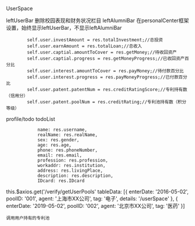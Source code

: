 UserSpace

leftUserBar
删除校园表现和财务状况栏目
leftAlumniBar
在personalCenter框架设置，始终显示leftUserBar，不显示leftAlumniBar


            self.user.investAmount = res.totalInvestment;//总投资
            self.user.earnAmount = res.totalLoan;//总收入
            self.user.captial.amountToCover = res.getMoney;//待收回资产
            self.user.captial.progress = res.getMoneyProgress;//已收回资产百分比
            self.user.interest.amountToCover = res.payMoney;//待付款百分比
            self.user.interest.progress = res.payMoneyProgress;//已付款百分比
            self.user.patent.patentNum = res.creditRatingScore;//专利持有数（信用分）
            self.user.patent.poolNum = res.creditRating;//专利池持有数（积分等级）
            

profile/todo todoList


                name: res.username,
                realName: res.realName,
                sex: res.gender,
                age: res.age,
                phone: res.phoneNumber,
                email: res.email,
                profession: res.profession,
                workaddr: res.institution,
                address: res.livingPlace,
                description: res.description,
                IDcard: res.IDcard

  this.$axios.get('/verify/getUserPools' 
  tableData: [{
          enterDate: '2016-05-02',
          poolID: '001',
          agent: '上海市XX公司',
          tag: '电子',
          details: '/userSpace'
        },
        {
          enterDate: '2019-05-02',
          poolID: '002',
          agent: '北京市XX公司',
          tag: '医药'
        }]
    
    调用用户持有的专利池
